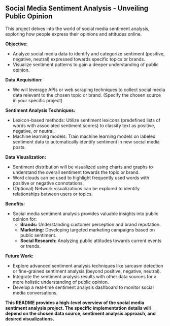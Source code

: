 ## Social Media Sentiment Analysis - Unveiling Public Opinion

This project delves into the world of social media sentiment analysis, exploring how people express their opinions and attitudes online.

**Objective:**

* Analyze social media data to identify and categorize sentiment (positive, negative, neutral) expressed towards specific topics or brands.
* Visualize sentiment patterns to gain a deeper understanding of public opinion.

**Data Acquisition:**

* We will leverage APIs or web scraping techniques to collect social media data relevant to the chosen topic or brand. (Specify the chosen source in your specific project)

**Sentiment Analysis Techniques:**

* Lexicon-based methods: Utilize sentiment lexicons (predefined lists of words with associated sentiment scores) to classify text as positive, negative, or neutral.
* Machine learning models: Train machine learning models on labeled sentiment data to automatically identify sentiment in new social media posts.

**Data Visualization:**

* Sentiment distribution will be visualized using charts and graphs to understand the overall sentiment towards the topic or brand.
* Word clouds can be used to highlight frequently used words with positive or negative connotations.
* (Optional) Network visualizations can be explored to identify relationships between users or topics.

**Benefits:**

* Social media sentiment analysis provides valuable insights into public opinion for:
    * **Brands:** Understanding customer perception and brand reputation.
    * **Marketing:**  Developing targeted marketing campaigns based on public sentiment.
    * **Social Research:** Analyzing public attitudes towards current events or trends.

**Future Work:**

* Explore advanced sentiment analysis techniques like sarcasm detection or fine-grained sentiment analysis (beyond positive, negative, neutral).
* Integrate the sentiment analysis results with other data sources for a more holistic understanding of public opinion.
* Develop a real-time sentiment analysis dashboard to monitor social media conversations.

**This README provides a high-level overview of the social media sentiment analysis project. The specific implementation details will depend on the chosen data source, sentiment analysis approach, and desired visualizations.**
